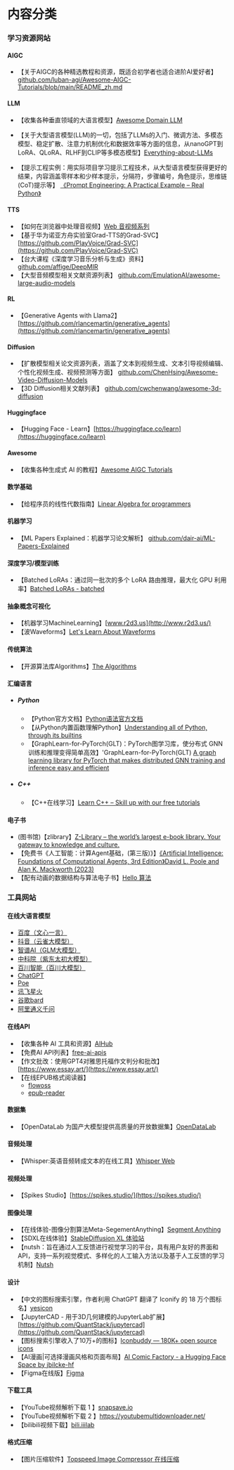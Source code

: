 # 内容分类

### 学习资源网站

#### AIGC

- 【关于AIGC的各种精选教程和资源，既适合初学者也适合进阶AI爱好者】[github.com/luban-agi/Awesome-AIGC-Tutorials/blob/main/README_zh.md](github.com/luban-agi/Awesome-AIGC-Tutorials/blob/main/README_zh.md)

#### LLM

- 【收集各种垂直领域的大语言模型】[Awesome Domain LLM](https://github.com/luban-agi/Awesome-Domain-LLM)

- 【关于大型语言模型(LLM)的一切，包括了LLMs的入门、微调方法、多模态模型、稳定扩散、注意力机制优化和数据效率等方面的信息，从nanoGPT到LoRA、QLoRA、RLHF到CLIP等多模态模型】[Everything-about-LLMs](github.com/tianlinxu312/Everything-about-LLMs) 

- 【提示工程实例：用实际项目学习提示工程技术，从大型语言模型获得更好的结果，内容涵盖零样本和少样本提示，分隔符，步骤编号，角色提示，思维链(CoT)提示等】 [《Prompt Engineering: A Practical Example – Real Python》](https://realpython.com/practical-prompt-engineering/)

#### TTS

- 【如何在浏览器中处理音视频】[Web 音视频系列](https://hughfenghen.github.io/tag/WebAV/)
- 【基于华为诺亚方舟实验室Grad-TTS的Grad-SVC】[https://github.com/PlayVoice/Grad-SVC](https://github.com/PlayVoice/Grad-SVC)
- 【台大课程《深度学习音乐分析与生成》资料】 [github.com/affige/DeepMIR](http://github.com/affige/DeepMIR) 
- 【大型音频模型相关文献资源列表】 [github.com/EmulationAI/awesome-large-audio-models](http://github.com/EmulationAI/awesome-large-audio-models)

#### RL

- 【Generative Agents with Llama2】[https://github.com/rlancemartin/generative_agents](https://github.com/rlancemartin/generative_agents)

#### Diffusion

- 【扩散模型相关论文资源列表，涵盖了文本到视频生成、文本引导视频编辑、个性化视频生成、视频预测等方面】 [github.com/ChenHsing/Awesome-Video-Diffusion-Models](http://github.com/ChenHsing/Awesome-Video-Diffusion-Models)
- 【3D Diffusion相关文献列表】 [github.com/cwchenwang/awesome-3d-diffusion](http://github.com/cwchenwang/awesome-3d-diffusion)

#### Huggingface

- 【Hugging Face - Learn】[https://huggingface.co/learn](https://huggingface.co/learn)

#### Awesome

- 【收集各种生成式 AI 的教程】[Awesome AIGC Tutorials](https://github.com/luban-agi/Awesome-AIGC-Tutorials)

#### 数学基础

- 【给程序员的线性代数指南】[Linear Algebra for programmers](https://coffeemug.github.io/spakhm.com/posts/01-lingalg-p1/linalg-p1.html)

#### 机器学习

- 【ML Papers Explained：机器学习论文解析】 [github.com/dair-ai/ML-Papers-Explained](http://github.com/dair-ai/ML-Papers-Explained)

#### 深度学习/模型训练

- 【Batched LoRAs：通过同一批次的多个 LoRA 路由推理，最大化 GPU 利用率】[Batched LoRAs - batched](github.com/sabetAI/BLoRA)

#### 抽象概念可视化

- 【机器学习MachineLearning】[www.r2d3.us](http://www.r2d3.us/)
- 【波Waveforms】[Let's Learn About Waveforms](https://pudding.cool/2018/02/waveforms/)

#### 传统算法

- 【开源算法库Algorithms】[The Algorithms](https://the-algorithms.com/)

#### 汇编语言

- ##### Python
  
  - 【Python官方文档】[Python语法官方文档](https://docs.python.org/zh-cn/3/tutorial/index.html)
  - 【从Python内置函数理解Python】[Understanding all of Python, through its builtins](https://tushar.lol/post/builtins/)
  - 【GraphLearn-for-PyTorch(GLT)：PyTorch图学习库，使分布式 GNN 训练和推理变得简单高效】'GraphLearn-for-PyTorch(GLT) [A graph learning library for PyTorch that makes distributed GNN training and inference easy and efficient](github.com/alibaba/graphlearn-for-pytorch)
  
- ##### C++
  
  - 【C++在线学习】[Learn C++ – Skill up with our free tutorials](https://www.learncpp.com/)

#### 电子书

- (图书馆)【zlibrary】[Z-Library – the world’s largest e-book library. Your gateway to knowledge and culture.](https://zh.zlibrary-china.se/)
- 【免费书《人工智能：计算Agent基础，(第三版)》】[《Artificial Intelligence: Foundations of Computational Agents,  3rd Edition》David L. Poole and Alan K. Mackworth (2023)](https://artint.info/3e/html/ArtInt3e.html) 
- 【配有动画的数据结构与算法电子书】[Hello 算法](https://github.com/krahets/hello-algo)

### 工具网站

#### 在线大语言模型

- [百度（文心一言）](http://wenxin.baidu.com/)
- [抖音（云雀大模型）](http://doubao.com/)
- [智谱AI（GLM大模型）](http://chatglm.cn/)
- [中科院（紫东太初大模型）](http://xihe.mindspore.cn/)
- [百川智能（百川大模型）](http://baichuan-ai.com/)
- [ChatGPT](https://chat.openai.com/)
- [Poe](https://poe.com/)
- [讯飞星火](https://passport.xfyun.cn/)
- [谷歌bard](https://bard.google.com/)
- [阿里通义千问](https://qianwen.aliyun.com/)

#### 在线API

- 【收集各种 AI 工具和资源】[AIHub](https://www.aihub.cn/)
- 【免费AI API列表】[free-ai-apis](http://github.com/NovaOSS/free-ai-apis)
- 【作文批改：使用GPT4对雅思托福作文判分和批改】[https://www.essay.art/](https://www.essay.art/)
- 【在线EPUB格式阅读器】
  - [flowoss](https://app.flowoss.com/zh-CN)
  - [epub-reader](https://epub-reader.online/)

#### 数据集

- 【OpenDataLab 为国产大模型提供高质量的开放数据集】[OpenDataLab](https://opendatalab.com/home)

#### 音频处理

- 【Whisper:英语音频转成文本的在线工具】[Whisper Web](https://huggingface.co/spaces/Xenova/whisper-web)

#### 视频处理

- 【Spikes Studio】[https://spikes.studio/](https://spikes.studio/)

#### 图像处理

- 【在线体验-图像分割算法Meta-SegementAnything】[Segment Anything](https://segment-anything.com/demo)
- 【SDXL在线体验】[StableDiffusion XL 体验站](https://www.stablediffusionai.ai/)
- 【nutsh：旨在通过人工反馈进行视觉学习的平台，具有用户友好的界面和 API，支持一系列视觉模式、多样化的人工输入方法以及基于人工反馈的学习机制】[Nutsh](https://nutsh.ai/docs/)

#### 设计

- 【中文的图标搜索引擎，作者利用 ChatGPT 翻译了 Iconify 的 18 万个图标名】[yesicon](https://yesicon.app/)
- 【JupyterCAD - 用于3D几何建模的JupyterLab扩展】[https://github.com/QuantStack/jupytercad](https://github.com/QuantStack/jupytercad)
- 【图标搜索引擎收入了10万+的图标】[Iconbuddy — 180K+ open source icons](https://iconbuddy.app/)
- 【AI漫画|可选择漫画风格和页面布局】[AI Comic Factory - a Hugging Face Space by jbilcke-hf](https://huggingface.co/spaces/jbilcke-hf/ai-comic-factory)
- 【Figma在线版】[Figma](https://www.figma.com/files/recents-and-sharing/recently-viewed)

#### 下载工具

- 【YouTube视频解析下载 1 】[snapsave.io](https://snapsave.io/zh-tw18)
- 【YouTube视频解析下载 2 】https://youtubemultidownloader.net/
- 【bilibili视频下载】[bili.iiilab](https://bili.iiilab.com/)

#### 格式压缩

- 【图片压缩软件】[Topspeed Image Compressor 在线压缩](https://www.ticompressor.com/online/)
